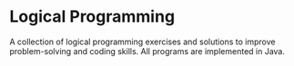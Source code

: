 # Logical Programming

A collection of logical programming exercises and solutions to improve problem-solving and coding skills.
All programs are implemented in Java.
